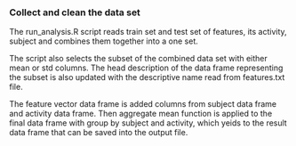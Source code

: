 ### Collect and clean the data set

The run_analysis.R script reads train set and test set of features, its activity, subject and combines them together into a one set. 

The script also selects the subset of the combined data set with either mean or std columns. The head description of the data frame representing the subset is also updated with the descriptive name read from features.txt file. 

The feature vector data frame is added columns from subject data frame and activity data frame. Then aggregate mean function is applied to the final data frame with group by subject and activity, which yeids to the result data frame that can be saved into the output file. 
